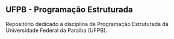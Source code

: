 ## UFPB - Programação Estruturada
Repositório dedicado à disciplina de Programação Estruturada da Universidade Federal da Paraíba (UFPB).
